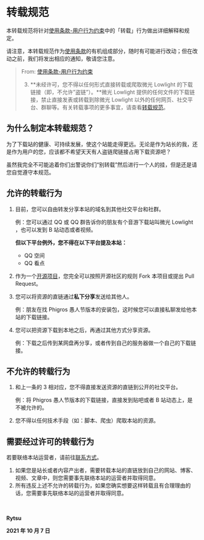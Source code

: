 # 转载规范

本转载规范将针对[使用条款-用户行为约束](policies/tos)中的「转载」行为做出详细解释和规定。

请注意，本转载规范作为[使用条款](policies/tos)的有机组成部分，随时有可能进行改动；但在改动之前，我们将发出相应的通知，敬请您注意。

> From: [使用条款-用户行为约束](policies/tos)
>
> 3. **未经许可，您不得以任何形式直接转载或爬取微光 Lowlight 的下载链接（即，不允许”盗链”）。**微光 Lowlight 提供的任何文件的下载链接，禁止直接发表或转载到除微光 Lowlight 以外的任何网页、社交平台、群聊等。有关转载事项的更多事宜，请查看[转载规范](policies/repost)。

## 为什么制定本转载规范？

为了下载站的健康、可持续发展，使这个站能走得更远。无论是作为站长的我，还是作为用户的您，应该都不希望天天有人盗链爬链接占用下载资源吧？

虽然我完全不可能追着你们出警说你们“别转载”然后进行一个人的挂，但是还是请您自觉遵守本规范。

## 允许的转载行为

1. 目前，您可以自由转发分享本站的域名到其他社交平台和社群。

   例：您可以通过 QQ 或 QQ 群告诉你的朋友有个音游下载站叫微光 Lowlight ，也可以发到 B 站动态或者视频。

   **但以下平台例外，您不得在以下平台提及本站：**

   - QQ 空间
   - QQ 看点

2. 作为一个[开源项目](https://github.com/Lytsu/lowlight)，您完全可以按照开源社区的规则 Fork 本项目或提出 Pull Request。

3. 您可以将资源的直链通过**私下分享**发送给其他人。

   例：朋友在找 Phigros 愚人节版本的安装包，这时候您可以直接私聊发给他本站的下载链接。

4. 您可以把资源下载到本地之后，再通过其他方式分享资源。

   例：下载之后传到某网盘再分享，或者传到自己的服务器做一个自己的下载链接。

## 不允许的转载行为

1. 和上一条的 3 相对应，您不得直接发送资源的直链到公开的社交平台。

   例：将 Phigros 愚人节版本的下载链接，直接发到贴吧或者 B 站动态上，是不被允许的。

2. 您不得以任何技术手段（如：脚本、爬虫）爬取本站的资源。

## 需要经过许可的转载行为

若要联络本站运营者，请前往[联系方式](info/about)。

1. 如果您是站长或者内容产出者，需要转载本站的直链放到自己的网站、博客、视频、文章中，则您需要事先联络本站的运营者并取得同意。
2. 所有违反上述不允许的转载行为，如果您确实想要这样转载且有合理理由的话，您需要事先联络本站的运营者并取得同意。

　

**Rytsu**

**2021 年 10 月 7 日**

